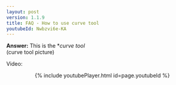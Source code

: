 ```yaml
---
layout: post
version: 1.1.9
title: FAQ - How to use curve tool
youtubeId: Nwbzvi6e-KA
---
```


**Answer:**
This is the **curve tool*  
(curve tool picture)  

Video:<br/>
<p style="text-align: center;">{% include youtubePlayer.html id=page.youtubeId %}</p>
